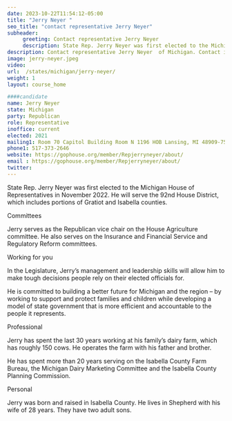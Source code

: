 ```yaml
---
date: 2023-10-22T11:54:12-05:00
title: "Jerry Neyer "
seo_title: "contact representative Jerry Neyer"
subheader:
     greeting: Contact representative Jerry Neyer
     description: State Rep. Jerry Neyer was first elected to the Michigan House of Representatives in November 2022. He will serve the 92nd House District, which includes portions of Gratiot and Isabella counties
description: Contact representative Jerry Neyer  of Michigan. Contact information for Jerry Neyer  includes email address, phone number, and mailing address.
image: jerry-neyer.jpeg
video:
url:  /states/michigan/jerry-neyer/
weight: 1
layout: course_home

####candidate
name: Jerry Neyer
state: Michigan
party: Republican
role: Representative
inoffice: current
elected: 2021
mailing1: Room 70 Capitol Building Room N 1196 HOB Lansing, MI 48909-7514
phone1: 517-373-2646
website: https://gophouse.org/member/Repjerryneyer/about/
email : https://gophouse.org/member/Repjerryneyer/about/
twitter:
---
```


State Rep. Jerry Neyer was first elected to the Michigan House of Representatives in November 2022. He will serve the 92nd House District, which includes portions of Gratiot and Isabella counties.

Committees

Jerry serves as the Republican vice chair on the House Agriculture committee. He also serves on the Insurance and Financial Service and Regulatory Reform committees.

Working for you

In the Legislature, Jerry’s management and leadership skills will allow him to make tough decisions people rely on their elected officials for.

He is committed to building a better future for Michigan and the region – by working to support and protect families and children while developing a model of state government that is more efficient and accountable to the people it represents.

Professional

Jerry has spent the last 30 years working at his family’s dairy farm, which has roughly 150 cows. He operates the farm with his father and brother.

He has spent more than 20 years serving on the Isabella County Farm Bureau, the Michigan Dairy Marketing Committee and the Isabella County Planning Commission.

Personal

Jerry was born and raised in Isabella County. He lives in Shepherd with his wife of 28 years. They have two adult sons.
